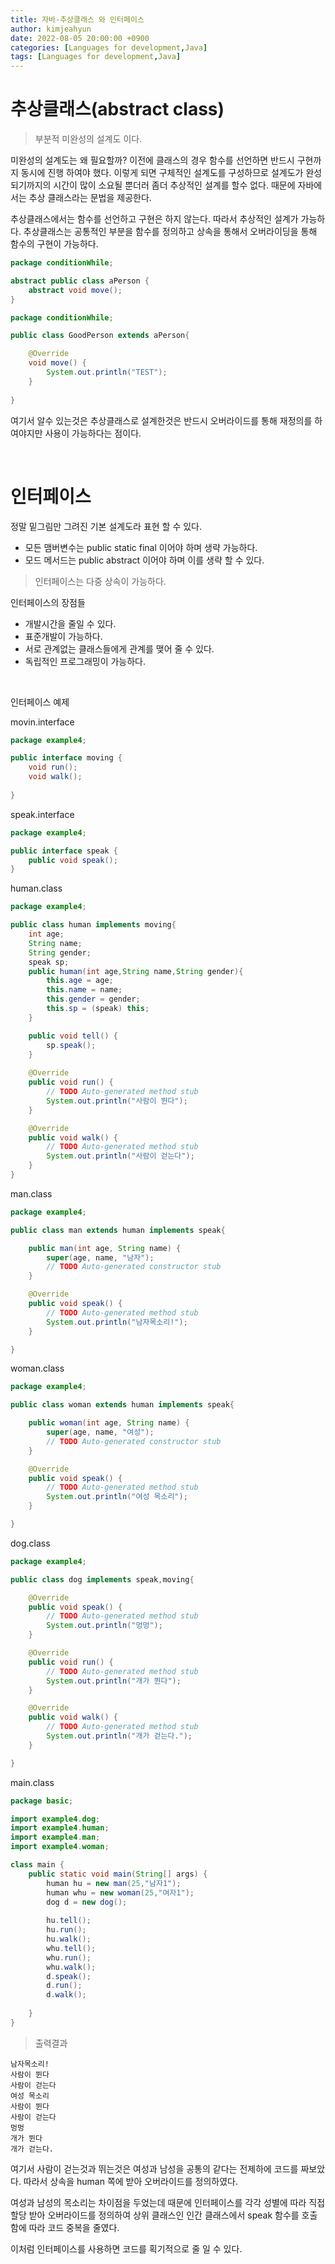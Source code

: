 ```yaml
---
title: 자바-추상클래스 와 인터페이스
author: kimjeahyun
date: 2022-08-05 20:00:00 +0900
categories: [Languages for development,Java]
tags: [Languages for development,Java]
---
```


# 추상클래스(abstract class)

> 부분적 미완성의 설계도 이다.

미완성의 설계도는 왜 필요할까? 이전에 클래스의 경우 함수를 선언하면 반드시 구현까지 동시에 진행 하여야 했다. 이렇게 되면 구체적인 설계도를 구성하므로 설계도가 완성되기까지의 시간이 많이 소요될 뿐더러 좀더 추상적인 설계를 할수 없다. 때문에 자바에서는 추상 클래스라는 문법을 제공한다. 

추상클래스에서는 함수를 선언하고 구현은 하지 않는다. 따라서 추상적인 설계가 가능하다. 추상클래스는 공통적인 부분을 함수를 정의하고 상속을 통해서 오버라이딩을 통해 함수의 구현이 가능하다.

```java
package conditionWhile;

abstract public class aPerson {
	abstract void move();
}
```

```java
package conditionWhile;

public class GoodPerson extends aPerson{

	@Override
	void move() {
		System.out.println("TEST");
	}
	
}

```

여기서 알수 있는것은 추상클래스로 설계한것은 반드시 오버라이드를 통해 재정의를 하여야지만 사용이 가능하다는 점이다.

<br>

# 인터페이스

정말 밑그림만 그려진 기본 설계도라 표현 할 수 있다.


-   모든 맴버변수는 public static final 이어야 하며 생략 가능하다.
-   모드 메서드는 public abstract 이어야 하며 이를 생략 할 수 있다.

> 인터페이스는 다중 상속이 가능하다. 


인터페이스의 장점들

-   개발시간을 줄일 수 있다.
-   표준개발이 가능하다.
-   서로 관계없는 클래스들에게 관계를 맺어 줄 수 있다.
-   독립적인 프로그래밍이 가능하다.



<br>

인터페이스 예제

movin.interface

```java
package example4;

public interface moving {
	void run();
	void walk();
	
}
```

speak.interface

```java
package example4;

public interface speak {
	public void speak();
}

```

human.class

```java
package example4;

public class human implements moving{
	int age;
	String name;
	String gender;
	speak sp;
	public human(int age,String name,String gender){
		this.age = age;
		this.name = name;
		this.gender = gender;
		this.sp = (speak) this;
	}

	public void tell() {
		sp.speak();
	}
	
	@Override
	public void run() {
		// TODO Auto-generated method stub
		System.out.println("사람이 뛴다");
	}

	@Override
	public void walk() {
		// TODO Auto-generated method stub
		System.out.println("사람이 걷는다");
	}
}

```

man.class

```java
package example4;

public class man extends human implements speak{

	public man(int age, String name) {
		super(age, name, "남자");
		// TODO Auto-generated constructor stub
	}

	@Override
	public void speak() {
		// TODO Auto-generated method stub
		System.out.println("남자목소리!");
	}

}

```

woman.class

```java
package example4;

public class woman extends human implements speak{

	public woman(int age, String name) {
		super(age, name, "여성");
		// TODO Auto-generated constructor stub
	}

	@Override
	public void speak() {
		// TODO Auto-generated method stub
		System.out.println("여성 목소리");
	}

}

```

dog.class

```java
package example4;

public class dog implements speak,moving{

	@Override
	public void speak() {
		// TODO Auto-generated method stub
		System.out.println("멍멍");
	}

	@Override
	public void run() {
		// TODO Auto-generated method stub
		System.out.println("개가 뛴다");
	}

	@Override
	public void walk() {
		// TODO Auto-generated method stub
		System.out.println("개가 걷는다.");
	}

}

```

main.class

```java
package basic;

import example4.dog;
import example4.human;
import example4.man;
import example4.woman;

class main {
	public static void main(String[] args) {	
		human hu = new man(25,"남자1");
		human whu = new woman(25,"여자1");
		dog d = new dog();
		
		hu.tell();
		hu.run();
		hu.walk();
		whu.tell();
		whu.run();
		whu.walk();
		d.speak();
		d.run();
		d.walk();
		
	}
}

```

>출력결과

~~~
남자목소리!
사람이 뛴다
사람이 걷는다
여성 목소리
사람이 뛴다
사람이 걷는다
멍멍
개가 뛴다
개가 걷는다.
~~~

여기서 사람이 걷는것과 뛰는것은 여성과 남성을 공통의 같다는 전제하에 
코드를 짜보았다. 따라서 상속을 human 쪽에 받아 오버라이드를 정의하였다.

여성과 남성의 목소리는 차이점을 두었는데 때문에 인터페이스를 각각 성별에 따라 직접 할당 받아 오버라이드를 정의하여 상위 클래스인 인간 클래스에서 speak 함수를 호출함에 따라 코드 중복을 줄였다.

이처럼 인터페이스를 사용하면 코드를 획기적으로 줄 일 수 있다.